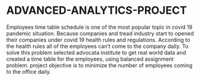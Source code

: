 # ADVANCED-ANALYTICS-PROJECT
Employees time table schedule is one of the most popular topic  in covid 19 pandemic situation. Because companies and tread  industry start to opened their companies under covid 19 health rules and regulations. According to the health rules all of the  employees can’t come to the company daily. To solve this  problem selected advocata institute to get real world data and  created a time table for the employees, using balanced  assignment problem. project objective is to minimize the number  of employees coming to the office daily.
